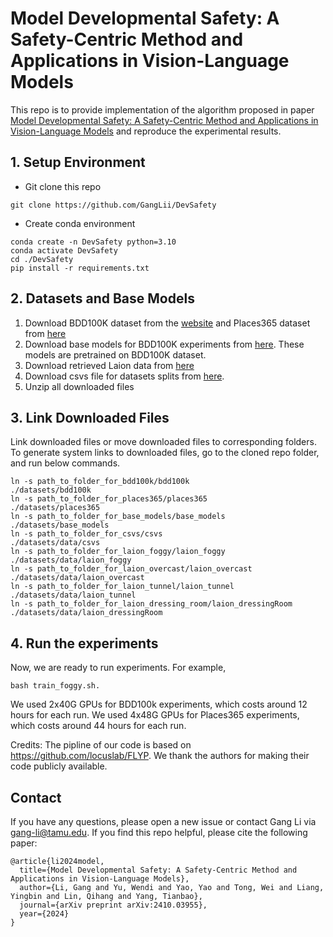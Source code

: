 # Model Developmental Safety: A Safety-Centric Method and Applications in Vision-Language Models

This repo is to provide implementation of the algorithm proposed in paper [Model Developmental Safety: A Safety-Centric Method and Applications in Vision-Language Models](https://arxiv.org/abs/2410.03955) and reproduce the experimental results.


## 1. Setup Environment
* Git clone this repo
```
git clone https://github.com/GangLii/DevSafety
```
* Create conda environment
```
conda create -n DevSafety python=3.10
conda activate DevSafety
cd ./DevSafety
pip install -r requirements.txt
```

## 2. Datasets and Base Models

1. Download BDD100K dataset from the [website](http://bdd-data.berkeley.edu/) and Places365 dataset from [here](https://www.kaggle.com/datasets/nickj26/places2-mit-dataset)
2. Download base models for BDD100K experiments from [here](https://drive.google.com/drive/folders/1luVLF8iJ3zUtAghNzSBvi3tAFMFGAWb2?usp=sharing). These models are pretrained on BDD100K dataset.
3. Download retrieved Laion data from [here](https://drive.google.com/drive/folders/1KwBJJ3zXUWUBd6uIImaN2cLngNAfCF0i?usp=drive_link)
4. Download csvs file for datasets splits from [here](https://drive.google.com/drive/folders/1JMxoN7S5zO5iieSSffWiq5wwRK26Vz68?usp=drive_link).
5. Unzip all downloaded files

## 3. Link Downloaded Files
Link downloaded files or move downloaded files to corresponding folders. To generate system links to downloaded files, go to the cloned repo folder, and run below commands.
```
ln -s path_to_folder_for_bdd100k/bdd100k               ./datasets/bdd100k
ln -s path_to_folder_for_places365/places365           ./datasets/places365
ln -s path_to_folder_for_base_models/base_models       ./datasets/base_models
ln -s path_to_folder_for_csvs/csvs                     ./datasets/data/csvs
ln -s path_to_folder_for_laion_foggy/laion_foggy       ./datasets/data/laion_foggy
ln -s path_to_folder_for_laion_overcast/laion_overcast ./datasets/data/laion_overcast
ln -s path_to_folder_for_laion_tunnel/laion_tunnel     ./datasets/data/laion_tunnel
ln -s path_to_folder_for_laion_dressing_room/laion_dressingRoom   ./datasets/data/laion_dressingRoom
```



## 4. Run the experiments
Now, we are ready to run experiments. For example,
```
bash train_foggy.sh.
```
We used 2x40G GPUs for BDD100k experiments, which costs around 12 hours for each run.  We used 4x48G GPUs for Places365 experiments, which costs around 44 hours for each run.



Credits: The pipline of our code is based on <https://github.com/locuslab/FLYP>. We thank the authors for making their code publicly available.


## Contact
If you have any questions, please open a new issue or contact Gang Li via <gang-li@tamu.edu>. If you find this repo helpful, please cite the following paper:
```
@article{li2024model,
  title={Model Developmental Safety: A Safety-Centric Method and Applications in Vision-Language Models},
  author={Li, Gang and Yu, Wendi and Yao, Yao and Tong, Wei and Liang, Yingbin and Lin, Qihang and Yang, Tianbao},
  journal={arXiv preprint arXiv:2410.03955},
  year={2024}
}
```